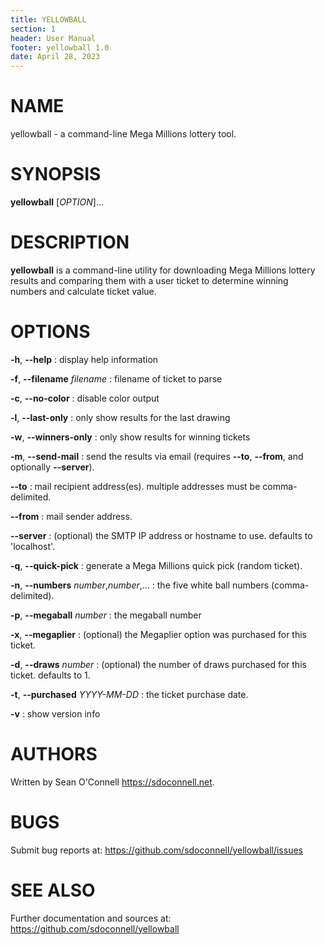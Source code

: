 ```yaml
---
title: YELLOWBALL
section: 1
header: User Manual
footer: yellowball 1.0
date: April 28, 2023
---
```

# NAME
yellowball - a command-line Mega Millions lottery tool.

# SYNOPSIS
**yellowball** [*OPTION*]...

# DESCRIPTION
**yellowball** is a command-line utility for downloading Mega Millions lottery results and comparing them with a user ticket to determine winning numbers and calculate ticket value.

# OPTIONS
**-h**, **--help**
: display help information

**-f**, **--filename** *filename*
: filename of ticket to parse

**-c**, **--no-color**
: disable color output

**-l**, **--last-only**
: only show results for the last drawing

**-w**, **--winners-only**
: only show results for winning tickets

**-m**, **--send-mail**
: send the results via email (requires **--to**, **--from**, and optionally **--server**).

**--to**
: mail recipient address(es). multiple addresses must be comma-delimited.

**--from**
: mail sender address.

**--server**
: (optional) the SMTP IP address or hostname to use. defaults to 'localhost'.

**-q**, **--quick-pick**
: generate a Mega Millions quick pick (random ticket).

**-n**, **--numbers** *number*,*number*,...
: the five white ball numbers (comma-delimited).

**-p**, **--megaball** *number*
: the megaball number

**-x**, **--megaplier**
: (optional) the Megaplier option was purchased for this ticket. 

**-d**, **--draws** *number*
: (optional) the number of draws purchased for this ticket. defaults to 1.

**-t**, **--purchased** *YYYY-MM-DD*
: the ticket purchase date.

**-v**
: show version info

# AUTHORS
Written by Sean O'Connell <https://sdoconnell.net>.

# BUGS
Submit bug reports at: <https://github.com/sdoconnell/yellowball/issues>

# SEE ALSO
Further documentation and sources at: <https://github.com/sdoconnell/yellowball>
